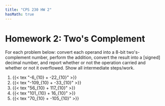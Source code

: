 ```yaml
---
title: "CPS 230 HW 2"
hasMath: true
---
```


# Homework 2: Two's Complement

For each problem below: convert each operand into a 8-bit two's-complement number, perform the addition, convert the result into a [signed] decimal number, and report whether or not the operation carried and whether or not it overflowed.  Show all intermediate steps/work.

1. {{< tex "-6_{10} + -22_{10}" >}}
1. {{< tex "-109_{10} + -33_{10}" >}}
1. {{< tex "56_{10} + 117_{10}" >}}
1. {{< tex "101_{10} + 16_{10}" >}}
1. {{< tex "70_{10} + -105_{10}" >}}